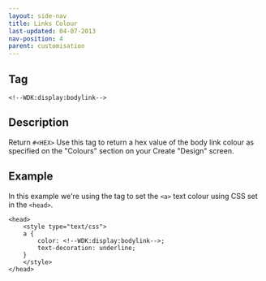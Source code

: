 ```yaml
---
layout: side-nav
title: Links Colour
last-updated: 04-07-2013
nav-position: 4
parent: customisation
---
```


## Tag

`<!--WDK:display:bodylink-->`

## Description

Return `#<HEX>`
Use this tag to return a hex value of  the body link colour as specified on the "Colours" section on your Create "Design" screen.

## Example

In this example we're using the tag to set the `<a>` text colour using CSS set in the `<head>`.

~~~
<head>
    <style type="text/css">
    a {
        color: <!--WDK:display:bodylink-->;
        text-decoration: underline;
    }
    </style>
</head>
~~~